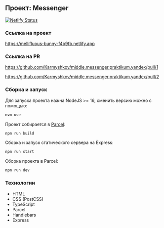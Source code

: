 ## Проект: Messenger

[![Netlify Status](https://api.netlify.com/api/v1/badges/8d2019e6-98b7-43d0-8cad-a2d86bee843b/deploy-status)](https://app.netlify.com/sites/mellifluous-bunny-f4b9fb/deploys)

### Ссылка на проект

https://mellifluous-bunny-f4b9fb.netlify.app

### Ссылка на PR

https://github.com/Karmyshkov/middle.messenger.praktikum.yandex/pull/1

https://github.com/Karmyshkov/middle.messenger.praktikum.yandex/pull/2

### Сборка и запуск

Для запуска проекта нажна NodeJS >= 16, сменить версию можно с помощью:

```bash
nvm use
```

Проект собирается в [Parcel](https://parceljs.org/):

```bash
npm run build
```

Сборка и запуск статического сервера на Express:

```bash
npm run start
```

Сборка проекта в Parcel:

```bash
npm run dev
```

### Технологии

- HTML
- CSS (PostCSS)
- TypeScript
- Parcel
- Handlebars
- Express
